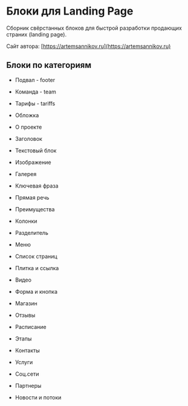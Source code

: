 Блоки для Landing Page
=====================

Сборник свёрстанных блоков для быстрой разработки продающих страних (landing page).

Сайт автора: [https://artemsannikov.ru](https://artemsannikov.ru)

Блоки по категориям
-----------------------------------

* Подвал - footer
* Команда - team
* Тарифы - tariffs

* Обложка
* О проекте
* Заголовок
* Текстовый блок
* Изображение
* Галерея
* Ключевая фраза
* Прямая речь
* Преимущества
* Колонки
* Разделитель
* Меню
* Список страниц
* Плитка и ссылка
* Видео
* Форма и кнопка
* Магазин
* Отзывы
* Расписание
* Этапы
* Контакты
* Услуги
* Соц.сети
* Партнеры
* Новости и потоки